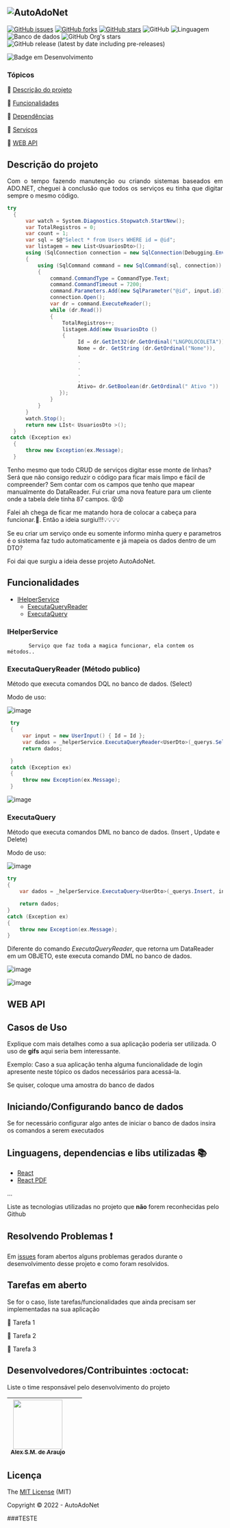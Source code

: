 ![AutoAdoNet](https://user-images.githubusercontent.com/18741973/159269539-678ac171-cf1a-4272-ac90-c779eef9b158.png)
---
[![GitHub issues](https://img.shields.io/github/issues/uareke/AutoAdoNet-)](https://github.com/uareke/AutoAdoNet-/issues)
[![GitHub forks](https://img.shields.io/github/forks/uareke/AutoAdoNet-)](https://github.com/uareke/AutoAdoNet-/network)
[![GitHub stars](https://img.shields.io/github/stars/uareke/AutoAdoNet-)](https://github.com/uareke/AutoAdoNet-/stargazers)
![GitHub](https://img.shields.io/github/license/uareke/AutoAdoNet)
![Linguagem](https://img.shields.io/static/v1?label=ASP.NET&message=Core%205.0&color=gren)
![Banco de dados](https://img.shields.io/static/v1?label=DataBase&message=MSSQL%20Server&color=gren)
![GitHub Org's stars](https://img.shields.io/github/stars/uareke/AutoAdoNet-?style=social)
![GitHub release (latest by date including pre-releases)](https://img.shields.io/github/v/release/uareke/AutoAdoNet-?include_prereleases)


![Badge em Desenvolvimento](http://img.shields.io/static/v1?label=STATUS&message=EM%20DESENVOLVIMENTO/EVOLUÇÃO&color=GREEN&style=for-the-badge)



### Tópicos 

:small_blue_diamond: [Descrição do projeto](#descrição-do-projeto)

:small_blue_diamond: [Funcionalidades](#funcionalidades)

:small_blue_diamond: [Dependências](#dependências)

:small_blue_diamond: [Serviços](#serviços)

:small_blue_diamond: [WEB API](#web-api)


## Descrição do projeto 

<p align="justify">
Com o tempo fazendo manutenção ou criando sistemas baseados em ADO.NET, cheguei à conclusão que todos os serviços eu tinha que digitar sempre o mesmo código.  

```C# line-numbers
try 
  { 
      var watch = System.Diagnostics.Stopwatch.StartNew(); 
      var TotalRegistros = 0; 
      var count = 1; 
      var sql = $@"Select * from Users WHERE id = @id"; 
      var listagem = new List<UsuariosDto>(); 
      using (SqlConnection connection = new SqlConnection(Debugging.Environment.ConnectionString)) 
      { 
          using (SqlCommand command = new SqlCommand(sql, connection)) 
          { 
              command.CommandType = CommandType.Text; 
              command.CommandTimeout = 7200; 
              command.Parameters.Add(new SqlParameter("@id", input.id)); 
              connection.Open(); 
              var dr = command.ExecuteReader(); 
              while (dr.Read()) 
              { 
                  TotalRegistros++; 
                  listagem.Add(new UsuariosDto () 
                  { 
                       Id = dr.GetInt32(dr.GetOrdinal("LNGPOLOCOLETA")), 
                       Nome = dr. GetString (dr.GetOrdinal("Nome")), 
                       . 
                       . 
                       . 
                       . 
                       . 
                       Ativo= dr.GetBoolean(dr.GetOrdinal(" Ativo ")) 
                 }); 
              } 
          } 
      } 
      watch.Stop(); 
      return new LIst< UsuariosDto >(); 
  } 
 catch (Exception ex) 
  { 
      throw new Exception(ex.Message); 
  } 
``` 
Tenho mesmo que todo CRUD de serviços digitar esse monte de linhas? Será que não consigo reduzir o código para ficar mais limpo e fácil de compreender? Sem contar com os campos que tenho que mapear manualmente do DataReader. Fui criar uma nova feature para um cliente onde a tabela dele tinha 87 campos. :dizzy_face::dizzy_face:
  
 Falei ah chega de ficar me matando hora de colocar a cabeça para funcionar.:exploding_head:.
  Então a ideia surgiu!!!:bulb::bulb::bulb::bulb:
  
  Se eu criar um serviço onde eu somente informo minha query e parametros é o sistema faz tudo automaticamente e já mapeia os dados dentro de um DTO?
  
  Foi dai que surgiu a ideia desse projeto AutoAdoNet.
  
</p>

## Funcionalidades
* [IHelperService](#iHelperService)
    * [ExecutaQueryReader](#executaQueryReader)
    * [ExecutaQuery](#executaQueryReader)           

           
           
### IHelperService
           Serviço que faz toda a magica funcionar, ela contem os métodos..
           
### ExecutaQueryReader (Método publico)
           
Método que executa comandos DQL no banco de dados. (Select)
       
Modo de uso:
           
![image](https://user-images.githubusercontent.com/18741973/159326129-0a151966-5469-4b40-aa8b-be58d20d9d43.png)
           
           
```C#
 try
 {
     var input = new UserInput() { Id = Id };
     var dados = _helperService.ExecutaQueryReader<UserDto>(_querys.Select, input);
     return dados;

 }
 catch (Exception ex)
 {
     throw new Exception(ex.Message);
 }
```
![image](https://user-images.githubusercontent.com/18741973/159328699-3fcfe574-06cc-41c1-8d93-cfb03b419b2a.png)  

           
           
### ExecutaQuery  
Método que executa comandos DML no banco de dados. (Insert , Update e Delete)
  
Modo de uso:
  
![image](https://user-images.githubusercontent.com/18741973/159332584-817a9da5-870e-4632-b961-d2f4aee27892.png)
  
```C#
try
{
    var dados = _helperService.ExecutaQuery<UserDto>(_querys.Insert, input, QueryType.Insert);

    return dados;
}
catch (Exception ex)
{
    throw new Exception(ex.Message);
}
  ```

Diferente do comando *ExecutaQueryReader*, que retorna um DataReader em um OBJETO, este executa comando DML no banco de dados.
  
![image](https://user-images.githubusercontent.com/18741973/159333667-81b7b98c-9808-4324-b805-4c32561eaeb4.png)

![image](https://user-images.githubusercontent.com/18741973/159333782-36ffdc79-375b-480a-a908-2d2a279bb819.png)

           
## WEB API


## Casos de Uso

Explique com mais detalhes como a sua aplicação poderia ser utilizada. O uso de **gifs** aqui seria bem interessante. 

Exemplo: Caso a sua aplicação tenha alguma funcionalidade de login apresente neste tópico os dados necessários para acessá-la.


Se quiser, coloque uma amostra do banco de dados 

## Iniciando/Configurando banco de dados

Se for necessário configurar algo antes de iniciar o banco de dados insira os comandos a serem executados 

## Linguagens, dependencias e libs utilizadas :books:

- [React](https://pt-br.reactjs.org/docs/create-a-new-react-app.html)
- [React PDF](https://react-pdf.org/)

...

Liste as tecnologias utilizadas no projeto que **não** forem reconhecidas pelo Github 

## Resolvendo Problemas :exclamation:

Em [issues]() foram abertos alguns problemas gerados durante o desenvolvimento desse projeto e como foram resolvidos. 

## Tarefas em aberto

Se for o caso, liste tarefas/funcionalidades que ainda precisam ser implementadas na sua aplicação

:memo: Tarefa 1 

:memo: Tarefa 2 

:memo: Tarefa 3 

## Desenvolvedores/Contribuintes :octocat:

Liste o time responsável pelo desenvolvimento do projeto

| [<img src="https://avatars.githubusercontent.com/u/18741973?s=400&u=85f4ce3e928db7a1bb4f16942c3c95c788cf239b&v=4" width=115><br><sub>Alex S.M. de Araujo</sub>](https://github.com/uareke) | | |
| :---: | :---: | :---: 




## Licença 

The [MIT License](https://github.com/uareke/AutoAdoNet/blob/main/LICENSE) (MIT)

Copyright :copyright: 2022 - AutoAdoNet


























































###TESTE
